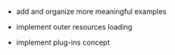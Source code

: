 * add and organize more meaningful examples

* implement outer resources loading

* implement plug-ins concept